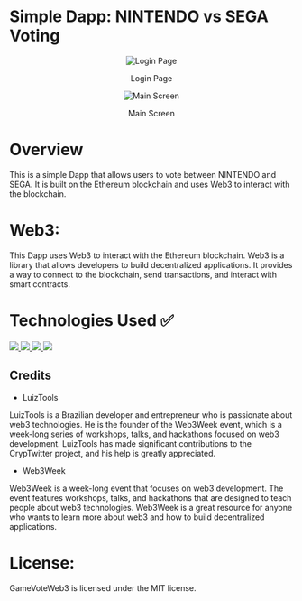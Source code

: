 # Simple Dapp: NINTENDO vs SEGA Voting

<p align="center">
  <img src="https://github.com/LuizMorato/game-vote-web3/assets/109006053/b1281183-4d41-4c33-adbf-c92f8e00eac6" alt="Login Page">
<p/>  
<p align="center">Login Page</p>

<p align="center">
<img src="https://github.com/LuizMorato/game-vote-web3/assets/109006053/a0d2d3ef-ea83-4d78-b1dd-061db0c26500" alt="Main Screen">
</p>
<p align="center">Main Screen</p>


# Overview
This is a simple Dapp that allows users to vote between NINTENDO and SEGA. It is built on the Ethereum blockchain and uses Web3 to interact with the blockchain.

# Web3:

This Dapp uses Web3 to interact with the Ethereum blockchain. Web3 is a library that allows developers to build decentralized applications. It provides a way to connect to the blockchain, send transactions, and interact with smart contracts.

# Technologies Used ✅
<a href="https://skillicons.dev">
    <img src="https://skillicons.dev/icons?i=react" />
    <img src="https://skillicons.dev/icons?i=next" />
    <img src="https://skillicons.dev/icons?i=bootstrap" />
    <img src="https://skillicons.dev/icons?i=solidity" />
</a>

## Credits

- LuizTools

LuizTools is a Brazilian developer and entrepreneur who is passionate about web3 technologies.
He is the founder of the Web3Week event, which is a week-long series of workshops, talks, and hackathons focused on web3 development.
LuizTools has made significant contributions to the CrypTwitter project, and his help is greatly appreciated.

- Web3Week

Web3Week is a week-long event that focuses on web3 development.
The event features workshops, talks, and hackathons that are designed to teach people about web3 technologies.
Web3Week is a great resource for anyone who wants to learn more about web3 and how to build decentralized applications.

# License:

GameVoteWeb3 is licensed under the MIT license.
